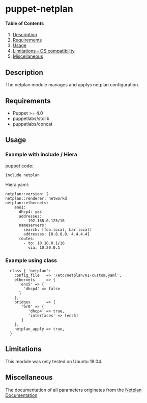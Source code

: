 # puppet-netplan

#### Table of Contents

1. [Description](#description)
1. [Requirements](#requirements)
1. [Usage](#usage)
1. [Limitations - OS compatibility](#limitations)
1. [Miscellaneous](#miscellaneous)

## Description

The netplan module manages and applys netplan configuration.

## Requirements

* Puppet >= 4.0
* puppetlabs/stdlib
* puppetlabs/concat


## Usage

### Example with include / Hiera

puppet code:
```
include netplan
```

Hiera yaml:
```
netplan::version: 2
netplan::renderer: networkd
netplan::ethernets:
    eno1:
      dhcp4: yes
      addresses:
        - 192.168.0.125/16
      nameservers:
        search: [foo.local, bar.local]
        addresses: [8.8.8.8, 4.4.4.4]
      routes:
        - to: 10.10.0.1/16
          via: 10.20.0.1
```


### Example using class

```
  class { 'netplan':
    config_file   => '/etc/netplan/01-custom.yaml',
    ethernets     => {
      'ens5' => {
        'dhcp4' => false
      }
    },
    bridges       => {
       'br0' => {
          'dhcp4' => true,
          'interfaces' => [ens5]
       }
    },
    netplan_apply => true,
  }
```


 



## Limitations

This module was only tested on Ubuntu 18.04.


## Miscellaneous

The documentation of all parameters originates from the [Netplan Documentation](https://netplan.io/reference)
